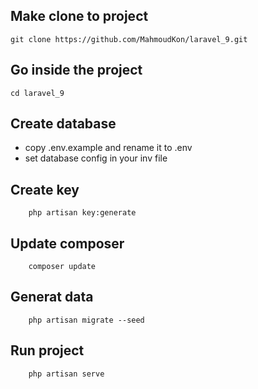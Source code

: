## Make clone to project
```
git clone https://github.com/MahmoudKon/laravel_9.git
```

## Go inside the project
```
cd laravel_9
```

## Create database
* copy .env.example and rename it to .env
* set database config in your inv file

## Create key
```
    php artisan key:generate
```

## Update composer
```
    composer update
```

## Generat data
```
    php artisan migrate --seed
```

## Run project
```
    php artisan serve
```
